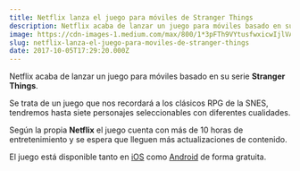 ```yaml
---
title: Netflix lanza el juego para móviles de Stranger Things
description: Netflix acaba de lanzar un juego para móviles basado en su serie Stranger Things.
image: https://cdn-images-1.medium.com/max/800/1*3pFTh9VYtusfwxicwIjlVA.jpeg
slug: netflix-lanza-el-juego-para-moviles-de-stranger-things
date: 2017-10-05T17:29:20.000Z
---
```


Netflix acaba de lanzar un juego para móviles basado en su serie **Stranger Things**.

Se trata de un juego que nos recordará a los clásicos RPG de la SNES, tendremos hasta siete personajes seleccionables con diferentes cualidades.

Según la propia **Netflix** el juego cuenta con más de 10 horas de entretenimiento y se espera que lleguen más actualizaciones de contenido.

El juego está disponible tanto en [iOS](https://itunes.apple.com/app/id1220479307) como [Android](https://play.google.com/store/apps/details?id=com.bonusxp.legend) de forma gratuita.
